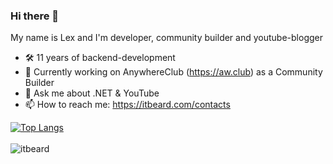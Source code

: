 ### Hi there 👋 
My name is Lex and I'm developer, community builder and youtube-blogger 

- 🛠 11 years of backend-development
- 🔭 Currently working on AnywhereClub (https://aw.club) as a Community Builder
- 💬 Ask me about .NET & YouTube
- 📫 How to reach me: https://itbeard.com/contacts

[![Top Langs](https://github-readme-stats.vercel.app/api/top-langs/?username=itbeard&hide=html&layout=compact)](https://github.com/itbeard)
<br/><br/>
<img align="left" src="https://komarev.com/ghpvc/?username=itbeard&label=Profile%20Views%20&color=AC1F21&style=flat-square" alt="itbeard" />

